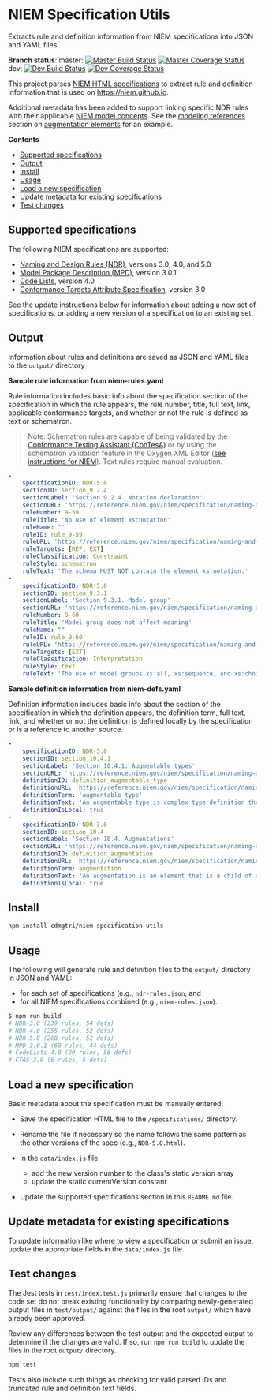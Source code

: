 
# NIEM Specification Utils

Extracts rule and definition information from NIEM specifications into JSON and YAML files.

**Branch status**:
master:
[![Master Build Status](https://github.com/cdmgtri/niem-specification-utils/workflows/build/badge.svg?branch=master)](https://github.com/cdmgtri/niem-specification-utils/actions)
[![Master Coverage Status](https://coveralls.io/repos/github/cdmgtri/niem-specification-utils/badge.svg?branch=master)](https://coveralls.io/github/cdmgtri/niem-specification-utils?branch=master)
dev:
[![Dev Build Status](https://github.com/cdmgtri/niem-specification-utils/workflows/build/badge.svg?branch=dev)](https://github.com/cdmgtri/niem-specification-utils/actions)
[![Dev Coverage Status](https://coveralls.io/repos/github/cdmgtri/niem-specification-utils/badge.svg?branch=dev)](https://coveralls.io/github/cdmgtri/niem-specification-utils?branch=dev)

This project parses [NIEM HTML specifications](https://reference.niem.gov/niem/specification/) to extract rule and definition information that is used on <https://niem.github.io>.

Additional metadata has been added to support linking specific NDR rules with their applicable [NIEM model concepts](https://niem.github.io/reference/concepts/).  See the [modeling references](https://niem.github.io/reference/concepts/augmentation/element/modeling/#references) section on [augmentation elements](https://niem.github.io/reference/concepts/augmentation/element/) for an example.

**Contents**

- [Supported specifications](#supported-specifications)
- [Output](#output)
- [Install](#install)
- [Usage](#usage)
- [Load a new specification](#load-a-new-specification)
- [Update metadata for existing specifications](#update-metadata-for-existing-specifications)
- [Test changes](#test-changes)

## Supported specifications

The following NIEM specifications are supported:

- [Naming and Design Rules (NDR)](https://niem.github.io/NIEM-NDR/), versions 3.0, 4.0, and 5.0
- [Model Package Description (MPD)](https://reference.niem.gov/niem/specification/model-package-description), version 3.0.1
- [Code Lists](https://reference.niem.gov/niem/specification/code-lists/), version 4.0
- [Conformance Targets Attribute Specification](https://reference.niem.gov/niem/specification/conformance-targets-attribute/), version 3.0

See the update instructions below for information about adding a new set of specifications, or adding a new version of a specification to an existing set.

## Output

Information about rules and definitions are saved as JSON and YAML files to the `output/` directory

**Sample rule information from niem-rules.yaml**

Rule information includes basic info about the specification section of the specification in which the rule appears, the rule number, title, full text, link, applicable conformance targets, and whether or not the rule is defined as text or schematron.

> Note: Schematron rules are capable of being validated by the [Conformance Testing Assistant (ConTesA)](https://niem.github.io/reference/tools/contesa/) or by using the schematron validation feature in the Oxygen XML Editor ([see instructions for NIEM](https://niem.github.io/reference/tools/oxygen/ndr/)).  Text rules require manual evaluation.

```yaml
-
    specificationID: NDR-5.0
    sectionID: section_9.2.4
    sectionLabel: 'Section 9.2.4. Notation declaration'
    sectionURL: 'https://reference.niem.gov/niem/specification/naming-and-design-rules/5.0/niem-ndr-5.0.html#section_9.2.4'
    ruleNumber: 9-59
    ruleTitle: 'No use of element xs:notation'
    ruleName: ""
    ruleID: rule_9-59
    ruleURL: 'https://reference.niem.gov/niem/specification/naming-and-design-rules/5.0/niem-ndr-5.0.html#rule_9-59'
    ruleTargets: [REF, EXT]
    ruleClassification: Constraint
    ruleStyle: schematron
    ruleText: 'The schema MUST NOT contain the element xs:notation.'
-
    specificationID: NDR-5.0
    sectionID: section_9.3.1
    sectionLabel: 'Section 9.3.1. Model group'
    sectionURL: 'https://reference.niem.gov/niem/specification/naming-and-design-rules/5.0/niem-ndr-5.0.html#section_9.3.1'
    ruleNumber: 9-60
    ruleTitle: 'Model group does not affect meaning'
    ruleName: ""
    ruleID: rule_9-60
    ruleURL: 'https://reference.niem.gov/niem/specification/naming-and-design-rules/5.0/niem-ndr-5.0.html#rule_9-60'
    ruleTargets: [EXT]
    ruleClassification: Interpretation
    ruleStyle: text
    ruleText: 'The use of model groups xs:all, xs:sequence, and xs:choice MUST NOT define the semantics of an instance. The meaning of an element occurrence within an element occurrence MUST be identical, regardless of the model group used to define a schema component.'
```

**Sample definition information from niem-defs.yaml**

Definition information includes basic info about the section of the specification in which the definition appears, the definition term, full text, link, and whether or not the definition is defined locally by the specification or is a reference to another source.

```yaml
-
    specificationID: NDR-3.0
    sectionID: section_10.4.1
    sectionLabel: 'Section 10.4.1. Augmentable types'
    sectionURL: 'https://reference.niem.gov/niem/specification/naming-and-design-rules/3.0/niem-ndr-3.0.html#section_10.4.1'
    definitionID: definition_augmentable_type
    definitionURL: 'https://reference.niem.gov/niem/specification/naming-and-design-rules/3.0/niem-ndr-3.0.html#definition_augmentable_type'
    definitionTerm: 'augmentable type'
    definitionText: 'An augmentable type is complex type definition that is defined by either a reference schema document or by an extension schema document, and is either an association type, or an object type that has complex content and is not an external adapter type.'
    definitionIsLocal: true
-
    specificationID: NDR-3.0
    sectionID: section_10.4
    sectionLabel: 'Section 10.4. Augmentations'
    sectionURL: 'https://reference.niem.gov/niem/specification/naming-and-design-rules/3.0/niem-ndr-3.0.html#section_10.4'
    definitionID: definition_augmentation
    definitionURL: 'https://reference.niem.gov/niem/specification/naming-and-design-rules/3.0/niem-ndr-3.0.html#definition_augmentation'
    definitionTerm: augmentation
    definitionText: 'An augmentation is an element that is a child of an element that is an instance of an augmentable type, and is a member of the substitution group of the augmentation point element declaration for the augmentable type.'
    definitionIsLocal: true
```

## Install

```bash
npm install cdmgtri/niem-specification-utils
```

## Usage

The following will generate rule and definition files to the `output/` directory in JSON and YAML:

- for each set of specifications (e.g., `ndr-rules.json`, and
- for all NIEM specifications combined (e.g., `niem-rules.json`).

```bash
$ npm run build
# NDR-3.0 (239 rules, 54 defs)
# NDR-4.0 (255 rules, 52 defs)
# NDR-5.0 (260 rules, 52 defs)
# MPD-3.0.1 (60 rules, 44 defs)
# CodeLists-4.0 (29 rules, 56 defs)
# CTAS-3.0 (6 rules, 5 defs)
```

## Load a new specification

Basic metadata about the specification must be manually entered.

- Save the specification HTML file to the `/specifications/` directory.

- Rename the file if necessary so the name follows the same pattern as the other versions of the spec (e.g., `NDR-5.0.html`).

- In the `data/index.js` file,

  - add the new version number to the class's static version array
  - update the static currentVersion constant

- Update the supported specifications section in this `README.md` file.

## Update metadata for existing specifications

To update information like where to view a specification or submit an issue, update the appropriate fields in the `data/index.js` file.

## Test changes

The Jest tests in `test/index.test.js` primarily ensure that changes to the code set do not break existing functionality by comparing newly-generated output files in `test/output/` against the files in the root `output/` which have already been approved.

Review any differences between the test output and the expected output to determine if the changes are valid.  If so, run `npm run build` to update the files in the root `output/` directory.

```bash
npm test
```

Tests also include such things as checking for valid parsed IDs and truncated rule and definition text fields.
